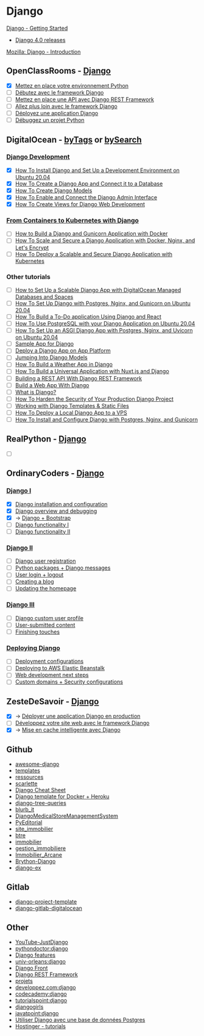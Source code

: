 # Django

[Django - Getting Started](https://docs.djangoproject.com/en/4.0/topics/)
* [Django 4.0 releases](https://docs.djangoproject.com/en/4.0/releases/4.0/)

[Mozilla: Django - Introduction](https://developer.mozilla.org/fr/docs/Learn/Server-side/Django/Introduction)

## OpenClassRooms - [Django](https://openclassrooms.com/fr/search?page=1&query=django&language=fr&type=course)
- [x] [Mettez en place votre environnement Python](https://openclassrooms.com/fr/courses/6951236-mettez-en-place-votre-environnement-python)
- [ ] [Débutez avec le framework Django](https://openclassrooms.com/fr/courses/7172076-debutez-avec-le-framework-django)
- [ ] [Mettez en place une API avec Django REST Framework](https://openclassrooms.com/fr/courses/7192416-mettez-en-place-une-api-avec-django-rest-framework)
- [ ] [Allez plus loin avec le framework Django](https://openclassrooms.com/fr/courses/7192426-allez-plus-loin-avec-le-framework-django)
- [ ] [Déployez une application Django](https://openclassrooms.com/fr/courses/4425101-deployez-une-application-django)
- [ ] [Débuggez un projet Python](https://openclassrooms.com/fr/courses/7155851-debuggez-un-projet-python)

## DigitalOcean - [byTags](https://www.digitalocean.com/community/tags/django) or [bySearch](https://www.digitalocean.com/community/tutorials?q=django)
### [Django Development](https://www.digitalocean.com/community/tutorial_series/django-development)
- [x] [How To Install Django and Set Up a Development Environment on Ubuntu 20.04](https://www.digitalocean.com/community/tutorials/how-to-install-django-and-set-up-a-development-environment-on-ubuntu-20-04)
- [x] [How To Create a Django App and Connect it to a Database](https://www.digitalocean.com/community/tutorials/how-to-create-a-django-app-and-connect-it-to-a-database)
- [x] [How To Create Django Models](https://www.digitalocean.com/community/tutorials/how-to-create-django-models)
- [x] [How To Enable and Connect the Django Admin Interface](https://www.digitalocean.com/community/tutorials/how-to-enable-and-connect-the-django-admin-interface)
- [x] [How To Create Views for Django Web Development](https://www.digitalocean.com/community/tutorials/how-to-create-views-for-django-web-development)

### [From Containers to Kubernetes with Django](https://www.digitalocean.com/community/tutorial_series/from-containers-to-kubernetes-with-django)
- [ ] [How to Build a Django and Gunicorn Application with Docker](https://www.digitalocean.com/community/tutorials/how-to-build-a-django-and-gunicorn-application-with-docker)
- [ ] [How To Scale and Secure a Django Application with Docker, Nginx, and Let's Encrypt](https://www.digitalocean.com/community/tutorials/how-to-scale-and-secure-a-django-application-with-docker-nginx-and-let-s-encrypt)
- [ ] [How To Deploy a Scalable and Secure Django Application with Kubernetes](https://www.digitalocean.com/community/tutorials/how-to-deploy-a-scalable-and-secure-django-application-with-kubernetes)

### Other tutorials
- [ ] [How to Set Up a Scalable Django App with DigitalOcean Managed Databases and Spaces](https://www.digitalocean.com/community/tutorials/how-to-set-up-a-scalable-django-app-with-digitalocean-managed-databases-and-spaces)
- [ ] [How To Set Up Django with Postgres, Nginx, and Gunicorn on Ubuntu 20.04](https://www.digitalocean.com/community/tutorials/how-to-set-up-django-with-postgres-nginx-and-gunicorn-on-ubuntu-20-04)
- [ ] [How To Build a To-Do application Using Django and React](https://www.digitalocean.com/community/tutorials/build-a-to-do-application-using-django-and-react)
- [ ] [How To Use PostgreSQL with your Django Application on Ubuntu 20.04](https://www.digitalocean.com/community/tutorials/how-to-use-postgresql-with-your-django-application-on-ubuntu-20-04)
- [ ] [How To Set Up an ASGI Django App with Postgres, Nginx, and Uvicorn on Ubuntu 20.04](https://www.digitalocean.com/community/tutorials/how-to-set-up-an-asgi-django-app-with-postgres-nginx-and-uvicorn-on-ubuntu-20-04)
- [ ] [Sample App for Django ](https://docs.digitalocean.com/products/app-platform/languages-frameworks/python/django/)
- [ ] [Deploy a Django App on App Platform](https://docs.digitalocean.com/tutorials/app-deploy-django-app/)
- [ ] [Jumping Into Django Models](https://www.digitalocean.com/community/tech_talks/jumping-into-django-models)
- [ ] [How To Build a Weather App in Django](https://www.digitalocean.com/community/tutorials/how-to-build-a-weather-app-in-django)
- [ ] [How To Build a Universal Application with Nuxt.js and Django](https://www.digitalocean.com/community/tutorials/how-to-build-a-universal-application-with-nuxt-js-and-django)
- [ ] [Building a REST API With Django REST Framework](https://www.digitalocean.com/community/tech_talks/building-a-rest-api-with-django-rest-framework)
- [ ] [Build a Web App With Django](https://www.digitalocean.com/community/tech_talks/build-a-web-app-with-django)
- [ ] [What is Django?](https://www.digitalocean.com/community/tutorials/what-is-django)
- [ ] [How To Harden the Security of Your Production Django Project](https://www.digitalocean.com/community/tutorials/how-to-harden-your-production-django-project)
- [ ] [Working with Django Templates & Static Files](https://www.digitalocean.com/community/tutorials/working-with-django-templates-static-files)
- [ ] [How To Deploy a Local Django App to a VPS](https://www.digitalocean.com/community/tutorials/how-to-deploy-a-local-django-app-to-a-vps)
- [ ] [How To Install and Configure Django with Postgres, Nginx, and Gunicorn](https://www.digitalocean.com/community/tutorials/how-to-install-and-configure-django-with-postgres-nginx-and-gunicorn)

## RealPython - [Django](https://realpython.com/tutorials/django/)
- [ ] []()

## OrdinaryCoders - [Django](https://ordinarycoders.com/build-a-django-web-app)
### [Django I](https://ordinarycoders.com/django-i)
- [x] [Django installation and configuration](https://ordinarycoders.com/django-installation-and-configuration)
- [x] [Django overview and debugging](https://ordinarycoders.com/django-overview-and-debugging)
- [x] -> [Django + Bootstrap](https://ordinarycoders.com/django-bootstrap)
- [ ] [Django functionality I](https://ordinarycoders.com/django-functionality-i)
- [ ] [Django functionality II](https://ordinarycoders.com/django-functionality-ii)

### [Django II](https://ordinarycoders.com/django-ii)
- [ ] [Django user registration](https://ordinarycoders.com/django-user-registration)
- [ ] [Python packages + Django messages](https://ordinarycoders.com/python-packages-django-messages)
- [ ] [User login + logout](https://ordinarycoders.com/user-login-logout)
- [ ] [Creating a blog](https://ordinarycoders.com/creating-a-blog)
- [ ] [Updating the homepage](https://ordinarycoders.com/updating-the-homepage)

### [Django III](https://ordinarycoders.com/django-iii)
- [ ] [Django custom user profile](https://ordinarycoders.com/django-custom-user-profile)
- [ ] [User-submitted content](https://ordinarycoders.com/user-submitted-content)
- [ ] [Finishing touches](https://ordinarycoders.com/finishing-touches)

### [Deploying Django](https://ordinarycoders.com/deploying-django)
- [ ] [Deployment configurations](https://ordinarycoders.com/deployment-configurations)
- [ ] [Deploying to AWS Elastic Beanstalk](https://ordinarycoders.com/deploying-to-aws-elastic-beanstalk)
- [ ] [Web development next steps](https://ordinarycoders.com/web-development-next-steps)
- [ ] [Custom domains + Security configurations](https://ordinarycoders.com/custom-domains-security-configurations)

## ZesteDeSavoir - [Django](https://zestedesavoir.com/bibliotheque/?tag=django)
- [x] -> [Déployer une application Django en production](https://zestedesavoir.com/tutoriels/2213/deployer-une-application-django-en-production/)
- [ ] [Développez votre site web avec le framework Django](https://zestedesavoir.com/tutoriels/598/developpez-votre-site-web-avec-le-framework-django/)
- [x] -> [Mise en cache intelligente avec Django](https://zestedesavoir.com/tutoriels/1295/mise-en-cache-intelligente-avec-django/)

## Github
* [awesome-django](https://github.com/wsvincent/awesome-django)
* [templates](https://github.com/wsvincent/awesome-django#projects)
* [ressources](https://github.com/wsvincent/awesome-django#resources)
* [scarlette](https://github.com/encode/starlette)
* [Django Cheat Sheet](https://github.com/lucrae/django-cheat-sheet)
* [Django template for Docker + Heroku](https://github.com/bfirsh/django-docker-heroku-template)
* [django-tree-queries](https://github.com/matthiask/django-tree-queries)
* [blurb_it](https://github.com/python/blurb_it)
* [DjangoMedicalStoreManagementSystem](https://github.com/hackstarsj/DjangoMedicalStoreManagementSystem)
* [PyEditorial](https://github.com/mavenium/PyEditorial)
* [site_immobilier](https://github.com/emmanou245/site_immobilier)
* [btre](https://github.com/NdeneSENE/btre)
* [immobilier](https://github.com/verpoorten/immobilier)
* [gestion_immobiliere](https://github.com/abdoulayeboki/gestion_immobiliere)
* [Immobilier_Arcane](https://github.com/Git-StevenP/Immobilier_Arcane)
* [Brython-Django](https://github.com/harukaeru/Brython-Django)
* [django-ex](https://github.com/sclorg/django-ex)

## Gitlab
* [django-project-template](https://gitlab.com/thorgate-public/django-project-template)
* [django-gitlab-digitalocean](https://gitlab.com/testdriven/django-gitlab-digitalocean)

## Other
* [YouTube-JustDjango](https://www.youtube.com/c/JustDjango/videos)
* [pythondoctor:django](https://python.doctor/page-django-cours-tutoriels-documentation-francaise)
* [Django features](https://ordinarycoders.com/blog/django)
* [univ-orleans:django](https://www.univ-orleans.fr/iut-orleans/informatique/intra/tuto/django/)
* [Django Front](https://mkdev.me/en/posts/fundamentals-of-front-end-django)
* [Django REST Framework](https://www.django-rest-framework.org/)
* [projets](https://builtwithdjango.com/projects/)
* [developpez.com:django](https://python.developpez.com/tutoriels/reseau-web/apprendre-framework-django/)
* [codecademy:django](https://www.codecademy.com/learn/paths/build-python-web-apps-with-django)
* [tutorialspoint:django](https://www.tutorialspoint.com/django/index.htm)
* [djangogirls](https://tutorial.djangogirls.org/fr/)
* [javatpoint:django](https://www.javatpoint.com/django-tutorial)
* [Utiliser Django avec une base de données Postgres](https://olivierlemoigne.com/posts/django-postgres/)
* [Hostinger - tutorials](https://www.hostinger.fr/tutoriels/)
